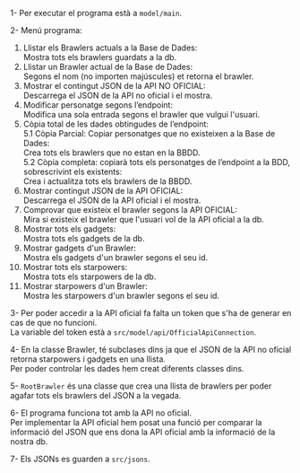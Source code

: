 1- Per executar el programa està a `model/main`.

2- Menú programa:  
  1. Llistar els Brawlers actuals a la Base de Dades:  
     Mostra tots els brawlers guardats a la db.  
  2. Llistar un Brawler actual de la Base de Dades:  
     Segons el nom (no importen majúscules) et retorna el brawler.  
  3. Mostrar el contingut JSON de la API NO OFICIAL:  
     Descarrega el JSON de la API no oficial i el mostra.  
  4. Modificar personatge segons l’endpoint:  
     Modifica una sola entrada segons el brawler que vulgui l'usuari.  
  5. Còpia total de les dades obtingudes de l’endpoint:  
    5.1 Còpia Parcial: Copiar personatges que no existeixen a la Base de Dades:  
        Crea tots els brawlers que no estan en la BBDD.  
    5.2 Còpia completa: copiarà tots els personatges de l’endpoint a la BDD, sobrescrivint els existents:  
        Crea i actualitza tots els brawlers de la BBDD.  
  6. Mostrar contingut JSON de la API OFICIAL:  
     Descarrega el JSON de la API oficial i el mostra.  
  7. Comprovar que existeix el brawler segons la API OFICIAL:  
     Mira si existeix el brawler que l'usuari vol de la API oficial a la db.  
  8. Mostrar tots els gadgets:  
     Mostra tots els gadgets de la db.  
  9. Mostrar gadgets d'un Brawler:  
     Mostra els gadgets d'un brawler segons el seu id.  
  10. Mostrar tots els starpowers:  
      Mostra tots els starpowers de la db.  
  11. Mostrar starpowers d'un Brawler:  
      Mostra les starpowers d'un brawler segons el seu id.

3- Per poder accedir a la API oficial fa falta un token que s'ha de generar en cas de que no funcioni.  
La variable del token està a `src/model/api/OfficialApiConnection`.

4- En la classe Brawler, té subclases dins ja que el JSON de la API no oficial retorna starpowers i gadgets en una llista.  
Per poder controlar les dades hem creat diferents classes dins.

5- `RootBrawler` és una classe que crea una llista de brawlers per poder agafar tots els brawlers del JSON a la vegada.

6- El programa funciona tot amb la API no oficial.  
Per implementar la API oficial hem posat una funció per comparar la informació del JSON que ens dona la API oficial amb la informació de la nostra db.

7- Els JSONs es guarden a `src/jsons`.
